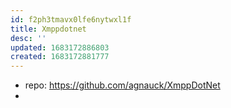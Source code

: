 ```yaml
---
id: f2ph3tmavx0lfe6nytwxl1f
title: Xmppdotnet
desc: ''
updated: 1683172886803
created: 1683172881777
---
```


- repo: https://github.com/agnauck/XmppDotNet
- 